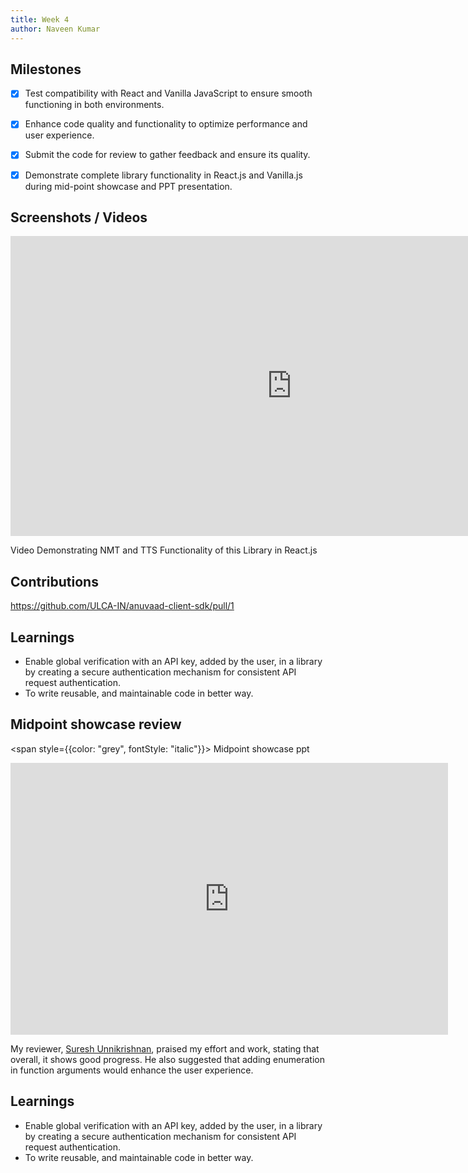 ```yaml
---
title: Week 4
author: Naveen Kumar
---
```


## Milestones

- [x] Test compatibility with React and Vanilla JavaScript to ensure smooth functioning in both environments.
- [x] Enhance code quality and functionality to optimize performance and user experience.
- [x] Submit the code for review to gather feedback and ensure its quality.
- [x] Demonstrate complete library functionality in React.js and Vanilla.js during mid-point showcase and PPT presentation.


## Screenshots / Videos 
<iframe src="https://drive.google.com/file/d/1oIzBBUgPB7vBurJQv1NnWKNDzJbWTXnc/preview" width="900" height="480" frameborder="0" ></iframe>



Video Demonstrating NMT and TTS Functionality of this Library in React.js

## Contributions
https://github.com/ULCA-IN/anuvaad-client-sdk/pull/1

## Learnings 
-  Enable global verification with an API key, added by the user, in a library by creating a secure authentication mechanism for consistent API request authentication.
- To write reusable, and maintainable code in better way.

## Midpoint showcase review 
<span style={{color: "grey", fontStyle: "italic"}}>
Midpoint showcase ppt
</span> 
<iframe src="https://docs.google.com/presentation/d/1GA03DC1m-Vr9cjHYcjv6r7ssGlwi-K7-d7bnLjYJswM/preview" width="700" height="435" frameborder="0" ></iframe>           
<br/>    

My reviewer, [Suresh Unnikrishnan](https://www.linkedin.com/in/sureshunnikrishnan), praised my effort and work, stating that overall, it shows good progress. He also suggested that adding enumeration in function arguments would enhance the user experience.

## Learnings

- Enable global verification with an API key, added by the user, in a library by creating a secure authentication mechanism for consistent API request authentication.
- To write reusable, and maintainable code in better way.


